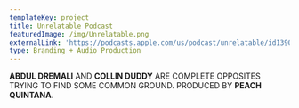 ```yaml
---
templateKey: project
title: Unrelatable Podcast
featuredImage: /img/Unrelatable.png
externalLink: 'https://podcasts.apple.com/us/podcast/unrelatable/id1390910094?mt=2'
type: Branding + Audio Production
---
```

**ABDUL DREMALI** AND **COLLIN DUDDY** ARE COMPLETE OPPOSITES TRYING TO FIND SOME COMMON GROUND. PRODUCED BY **PEACH QUINTANA**.
